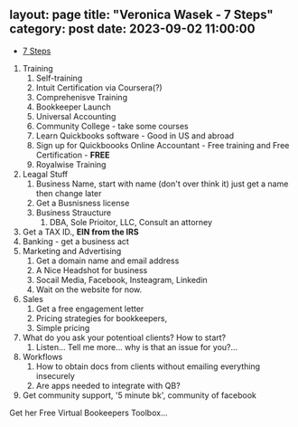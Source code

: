 layout: page
title: "Veronica Wasek - 7 Steps"
category: post
date: 2023-09-02 11:00:00
---

- [7 Steps](https://youtu.be/vypbp80ksbE?si=kdwgdLl0EoZDD2ar)

1. Training
   1. Self-training
   2. Intuit Certification via Coursera(?)
   3. Comprehenisve Training
   4. Bookkeeper Launch
   5. Universal Accounting
   6. Community College - take some courses
   7. Learn Quickbooks software - Good in US and abroad
   8. Sign up for Quickboooks Online Accountant - Free training and Free Certification - **FREE**
   9. Royalwise Training
2. Leagal Stuff
   1. Business Name, start with name (don't over think it) just get a name then change later
   2. Get a Busnisness license
   3. Business Straucture 
      1. DBA, Sole Prioitor, LLC, Consult an attorney
3. Get a TAX ID., **EIN from the IRS**
4. Banking - get a business act 
5. Marketing and Advertising
   1. Get a domain name and email address
   2. A Nice Headshot for business
   3. Socail Media, Facebook, Insteagram, Linkedin
   4. Wait on the website for now.
6. Sales
   1.  Get a free engagement letter
   2.  Pricing strategies for bookkeepers,
   3.  Simple pricing
7.  What do you ask your potentioal clients? How to start?
    1.  Listen... Tell me more... why is that an issue for you?...
8.  Workflows
    1.  How to obtain docs from clients without emailing everything insecurely
    2.  Are apps needed to integrate with QB?
9. Get community support, '5 minute bk', community of facebook

Get her Free Virtual Bookeepers Toolbox...